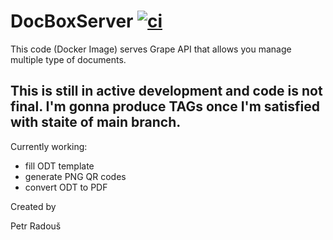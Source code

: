 # DocBoxServer [![ci](https://github.com/darroue/doc_box_server/actions/workflows/docker.yml/badge.svg)](https://github.com/darroue/doc_box_server/actions/workflows/docker.yml)

This code (Docker Image) serves Grape API that allows you manage multiple type of documents.

## This is still in active development and code is not final. I'm gonna produce TAGs once I'm satisfied with staite of main branch.

Currently working:

* fill ODT template
* generate PNG QR codes
* convert ODT to PDF


Created by

Petr Radouš
